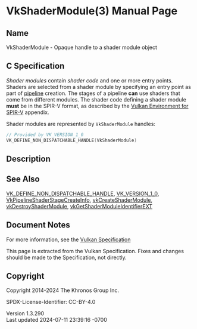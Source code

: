 # VkShaderModule(3) Manual Page

## Name

VkShaderModule - Opaque handle to a shader module object



## <a href="#_c_specification" class="anchor"></a>C Specification

*Shader modules* contain *shader code* and one or more entry points.
Shaders are selected from a shader module by specifying an entry point
as part of <a
href="https://registry.khronos.org/vulkan/specs/1.3-extensions/html/vkspec.html#pipelines"
target="_blank" rel="noopener">pipeline</a> creation. The stages of a
pipeline **can** use shaders that come from different modules. The
shader code defining a shader module **must** be in the SPIR-V format,
as described by the <a
href="https://registry.khronos.org/vulkan/specs/1.3-extensions/html/vkspec.html#spirvenv"
target="_blank" rel="noopener">Vulkan Environment for SPIR-V</a>
appendix.

Shader modules are represented by `VkShaderModule` handles:

``` c
// Provided by VK_VERSION_1_0
VK_DEFINE_NON_DISPATCHABLE_HANDLE(VkShaderModule)
```

## <a href="#_description" class="anchor"></a>Description

## <a href="#_see_also" class="anchor"></a>See Also

[VK_DEFINE_NON_DISPATCHABLE_HANDLE](https://registry.khronos.org/vulkan/specs/1.3-extensions/man/html/VK_DEFINE_NON_DISPATCHABLE_HANDLE.html),
[VK_VERSION_1_0](https://registry.khronos.org/vulkan/specs/1.3-extensions/man/html/VK_VERSION_1_0.html),
[VkPipelineShaderStageCreateInfo](https://registry.khronos.org/vulkan/specs/1.3-extensions/man/html/VkPipelineShaderStageCreateInfo.html),
[vkCreateShaderModule](https://registry.khronos.org/vulkan/specs/1.3-extensions/man/html/vkCreateShaderModule.html),
[vkDestroyShaderModule](https://registry.khronos.org/vulkan/specs/1.3-extensions/man/html/vkDestroyShaderModule.html),
[vkGetShaderModuleIdentifierEXT](https://registry.khronos.org/vulkan/specs/1.3-extensions/man/html/vkGetShaderModuleIdentifierEXT.html)

## <a href="#_document_notes" class="anchor"></a>Document Notes

For more information, see the <a
href="https://registry.khronos.org/vulkan/specs/1.3-extensions/html/vkspec.html#VkShaderModule"
target="_blank" rel="noopener">Vulkan Specification</a>

This page is extracted from the Vulkan Specification. Fixes and changes
should be made to the Specification, not directly.

## <a href="#_copyright" class="anchor"></a>Copyright

Copyright 2014-2024 The Khronos Group Inc.

SPDX-License-Identifier: CC-BY-4.0

Version 1.3.290  
Last updated 2024-07-11 23:39:16 -0700
